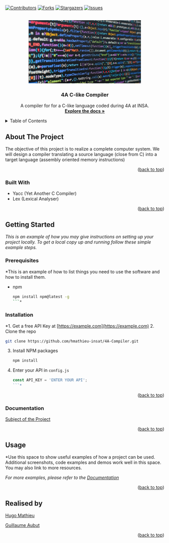 <div id="top"></div>
<!--
*** Thanks for checking out the Best-README-Template. If you have a suggestion
*** that would make this better, please fork the repo and create a pull request
*** or simply open an issue with the tag "enhancement".
*** Don't forget to give the project a star!
*** Thanks again! Now go create something AMAZING! :D
-->



<!-- PROJECT SHIELDS -->
<!--
*** I'm using markdown "reference style" links for readability.
*** Reference links are enclosed in brackets [ ] instead of parentheses ( ).
*** See the bottom of this document for the declaration of the reference variables
*** for contributors-url, forks-url, etc. This is an optional, concise syntax you may use.
*** https://www.markdownguide.org/basic-syntax/#reference-style-links
-->
[![Contributors][contributors-shield]][contributors-url]
[![Forks][forks-shield]][forks-url]
[![Stargazers][stars-shield]][stars-url]
[![Issues][issues-shield]][issues-url]



<!-- PROJECT LOGO -->
<br />
<div align="center">
  <a href="https://github.com/hmathieu-insat/4A-Compiler">
    <img src="images/image_logo.jpg" alt="Logo" width="" height="200">
  </a>

<h3 align="center">4A C-like Compiler</h3>

  <p align="center">
    A compiler for for a C-like language coded during 4A at INSA.
    <br />
    <a href="https://github.com/hmathieu-insat/4A-Compiler"><strong>Explore the docs »</strong></a>
    <br>
  </p>
</div>



<!-- TABLE OF CONTENTS -->
<details>
  <summary>Table of Contents</summary>
  <ol>
    <li>
      <a href="#about-the-project">About The Project</a>
      <ul>
        <li><a href="#built-with">Built With</a></li>
      </ul>
    </li>
    <li>
      <a href="#getting-started">Getting Started</a>
      <ul>
        <li><a href="#prerequisites">Prerequisites</a></li>
        <li><a href="#installation">Installation</a></li>
      </ul>
    </li>
    <li><a href=#documentation> Documentation</a></li>
    <li><a href="#usage">Usage</a></li>
    <li><a href="#realised-by">Realised by</a></li>
  </ol>
</details>



<!-- ABOUT THE PROJECT -->
## About The Project

The objective of this project is to realize a complete computer system. We will design a compiler
translating a source language (close from C) into a target language (assembly oriented memory instructions)

<p align="right">(<a href="#top">back to top</a>)</p>



### Built With

* Yacc (Yet Another C Compiler)
* Lex (Lexical Analyser)

<p align="right">(<a href="#top">back to top</a>)</p>



<!-- GETTING STARTED -->
## Getting Started

*This is an example of how you may give instructions on setting up your project locally.
To get a local copy up and running follow these simple example steps.*

### Prerequisites

*This is an example of how to list things you need to use the software and how to install them.
* npm
  ```sh
  npm install npm@latest -g
  ```*

### Installation

*1. Get a free API Key at [https://example.com](https://example.com)
2. Clone the repo
   ```sh
   git clone https://github.com/hmathieu-insat/4A-Compiler.git
   ```
3. Install NPM packages
   ```sh
   npm install
   ```
4. Enter your API in `config.js`
   ```js
   const API_KEY = 'ENTER YOUR API';
   ```*

<p align="right">(<a href="#top">back to top</a>)</p>

### Documentation

[Subject of the Project](https://github.com/hmathieu-insat/4A-Compiler/blob/main/doc/Projet_Syst_Info_2021.pdf)

<p align="right">(<a href="#top">back to top</a>)</p>


<!-- USAGE EXAMPLES -->
## Usage

*Use this space to show useful examples of how a project can be used. Additional screenshots, code examples and demos work well in this space. You may also link to more resources.

_For more examples, please refer to the [Documentation](https://example.com)_

<p align="right">(<a href="#top">back to top</a>)</p>


<!-- Contributors -->
## Realised by

[Hugo Mathieu](https://github.com/hmathieu-insat)

[Guillaume Aubut](https://github.com/Ger0th)

<p align="right">(<a href="#top">back to top</a>)</p>


<!-- MARKDOWN LINKS & IMAGES -->
<!-- https://www.markdownguide.org/basic-syntax/#reference-style-links -->
[contributors-shield]: https://img.shields.io/github/contributors/hmathieu-insat/4A-Compiler?style=for-the-badge
[contributors-url]: https://github.com/hmathieu-insat/4A-Compiler/graphs/contributors
[forks-shield]: https://img.shields.io/github/forks/hmathieu-insat/4A-Compiler.svg?style=for-the-badge
[forks-url]: https://github.com/hmathieu-insat/4A-Compiler/network/members
[stars-shield]: https://img.shields.io/github/stars/hmathieu-insat/4A-Compiler.svg?style=for-the-badge
[stars-url]: https://github.com/hmathieu-insat/4A-Compiler/stargazers
[issues-shield]: https://img.shields.io/github/issues/hmathieu-insat/4A-Compiler.svg?style=for-the-badge
[issues-url]: https://github.com/hmathieu-insat/4A-Compiler/issues
[license-shield]: https://img.shields.io/github/license/hmathieu-insat/4A-Compiler.svg?style=for-the-badge
